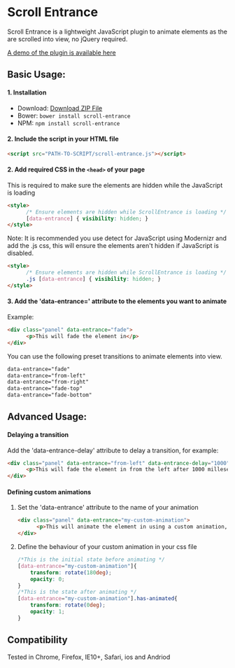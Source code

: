 # Scroll Entrance

Scroll Entrance is a lightweight JavaScript plugin to animate elements as the are scrolled into view, no jQuery required.

[A demo of the plugin is available here](https://andycaygill.github.io/scroll-entrance/)

## Basic Usage:

#### 1. Installation

- Download: [Download ZIP File](https://github.com/andycaygill/scroll-entrance/archive/master.zip)
- Bower: `bower install scroll-entrance`
- NPM: `npm install scroll-entrance`

#### 2. Include the script in your HTML file

```html
<script src="PATH-TO-SCRIPT/scroll-entrance.js"></script>
```
#### 2. Add required CSS in the ```<head>``` of your page
This is required to make sure the elements are hidden while the JavaScript is loading
```html
<style>
      /* Ensure elements are hidden while ScrollEntrance is loading */
      [data-entrance] { visibility: hidden; }
</style>
```

Note: It is recommended you use detect for JavaScript using Modernizr and add the .js css, this will ensure the elements aren't hidden if JavaScript is disabled. 

```html
<style>
      /* Ensure elements are hidden while ScrollEntrance is loading */
      .js [data-entrance] { visibility: hidden; }
</style>
```

#### 3. Add the 'data-entrance=' attribute to the elements you want to animate

Example:
```html
<div class="panel" data-entrance="fade">
      <p>This will fade the element in</p>
</div>
```

You can use the following preset transitions to animate elements into view.
```html
data-entrance="fade"
data-entrance="from-left"
data-entrance="from-right"
data-entrance="fade-top"
data-entrance="fade-bottom"
```

## Advanced Usage:

#### Delaying a transition
Add the 'data-entrance-delay' attribute to delay a transition, for example:
```html
<div class="panel" data-entrance="from-left" data-entrance-delay="1000">
      <p>This will fade the element in from the left after 1000 milleseconds</p>
</div>
```

#### Defining custom animations

1. Set the 'data-entrance' attribute to the name of your animation
	```html
	<div class="panel" data-entrance="my-custom-animation">
	      <p>This will animate the element in using a custom animation, defined in your css file</p>
	</div>
	```

2. Define the behaviour of your custom animation in your css file
	```css
	/*This is the initial state before animating */
	[data-entrance="my-custom-animation"]{
		transform: rotate(180deg);
	    opacity: 0;
	}
	/*This is the state after animating */
	[data-entrance="my-custom-animation"].has-animated{
		transform: rotate(0deg);
	    opacity: 1;
	}
	```

## Compatibility
Tested in Chrome, Firefox, IE10+, Safari, ios and Andriod

